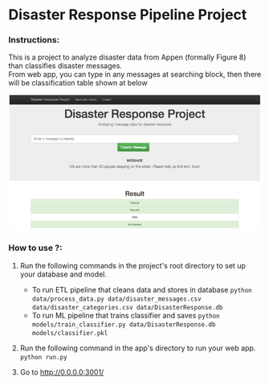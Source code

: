 # Disaster Response Pipeline Project

### Instructions:

This is a project to analyze disaster data from Appen (formally Figure 8) than classifies disaster messages.  
From web app, you can type in any messages at searching block, then there will be classification table shown at below

![image info](https://github.com/JinHwaChiu/Udacity_DSND_Projects3/blob/main/pic1.PNG)



### How to use ?:  
1. Run the following commands in the project's root directory to set up your database and model.

    - To run ETL pipeline that cleans data and stores in database
        `python data/process_data.py data/disaster_messages.csv data/disaster_categories.csv data/DisasterResponse.db`
    - To run ML pipeline that trains classifier and saves
        `python models/train_classifier.py data/DisasterResponse.db models/classifier.pkl`

2. Run the following command in the app's directory to run your web app.
    `python run.py`

3. Go to http://0.0.0.0:3001/
